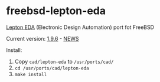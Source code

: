 freebsd-lepton-eda
==================

[Lepton EDA](https://github.com/lepton-eda/lepton-eda) (Electronic Design Automation) port fot FreeBSD

Current version: [1.9.6](https://github.com/lepton-eda/lepton-eda/releases/tag/1.9.6-20181101) - [NEWS](https://github.com/lepton-eda/lepton-eda/blob/master/NEWS.md)

Install:

1. Copy `cad/lepton-eda` to `/usr/ports/cad/`
2. `cd /usr/ports/cad/lepton-eda`
3. `make install`


